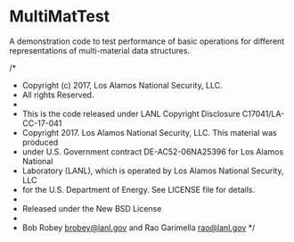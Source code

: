 # MultiMatTest
A demonstration code to test performance of basic operations for different representations of multi-material data structures.

/*
 * Copyright (c) 2017, Los Alamos National Security, LLC.
 * All rights Reserved.
 * 
 * This is the code released under LANL Copyright Disclosure C17041/LA-CC-17-041
 * Copyright 2017.  Los Alamos National Security, LLC. This material was produced
 * under U.S. Government contract DE-AC52-06NA25396 for Los Alamos National
 * Laboratory (LANL), which is operated by Los Alamos National Security, LLC
 * for the U.S. Department of Energy. See LICENSE file for details.
 *
 * Released under the New BSD License
 *
 * Bob Robey brobey@lanl.gov and Rao Garimella rao@lanl.gov
 */
